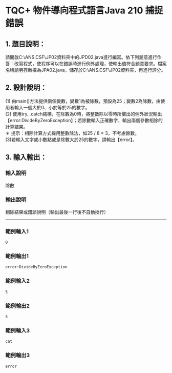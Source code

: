 # TQC+ 物件導向程式語言Java 210 捕捉錯誤

## 1. 題目說明：
請開啟C:\ANS.CSF\JP02資料夾中的JPD02.java進行編寫。依下列題意進行作答：改寫程式，使程序可以在錯誤時進行例外處理，使輸出值符合題意要求。檔案名稱請另存新檔為JPA02.java，儲存於C:\ANS.CSF\JP02資料夾，再進行評分。

## 2. 設計說明：
(1) 由main()方法提供兩個變數，變數1為被除數，預設為25；變數2為除數，由使用者輸入一個大於0、小於等於25的數字。  
(2) 使用try…catch結構，在除數為0時，將整數除以零時所擲出的例外狀況輸出【error:DivideByZeroException】；若除數輸入正確數字，輸出兩個參數相除的計算結果。  
＊ 提示：相除計算方式採用整數除法，如25 / 8 = 3，不考慮餘數。  
(3)若輸入文字或小數點或是除數大於25的數字，請輸出【error】。

## 3. 輸入輸出：
### 輸入說明
除數

### 輸出說明
相除結果或錯誤說明（輸出最後一行後不自動換行）

---

### 範例輸入1
```
0
```
### 範例輸出1
```
error:DivideByZeroException
```
### 範例輸入2
```
5
```
### 範例輸出2
```
5
```
### 範例輸入3
```
cat
```
### 範例輸出3
```
error
```